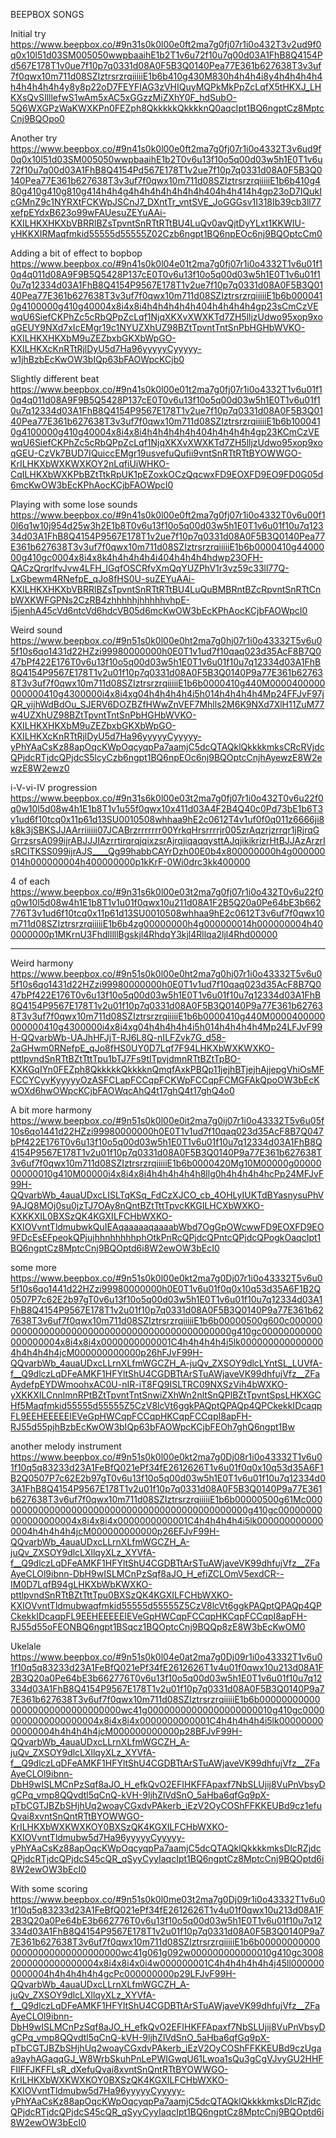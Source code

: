 BEEPBOX SONGS

Initial try
https://www.beepbox.co/#9n31s0k0l00e0ft2ma7g0fj07r1i0o432T3v2ud9f0q0x10l51d03SM005050wwpbaaihE1b2T1v6u72f10u7q00d03A1FhB8Q4154Pd567E178T1v0ue7f10p7q0331d08A0F5B3Q0140Pea77E361b627638T3v3uf7f0qwx10m711d08SZIztrsrzrqiiiiiE1b6b410g430M830h4h4h4i8y4h4h4h4h4h4h4h4h4h4y8y8p22oD7FEYFIAG3zVHIQuyMQPkMkPpZcLqfX5tHKXJ_LHKXsQvSIlllefwS1wAm5xAC5xGGzzMiZXhY0F_hdSubO-5Q6WXGPzWaKWXKPn0FEZph8QkkkkkQkkkknQ0aqcIpt1BQ6ngptCz8MptcCnj9BQOpo0

Another try
https://www.beepbox.co/#9n41s0k0l00e0ft2ma7g0fj07r1i0o4332T3v6ud9f0q0x10l51d03SM005050wwpbaaihE1b2T0v6u13f10o5q00d03w5h1E0T1v6u72f10u7q00d03A1FhB8Q4154Pd567E178T1v2ue7f10p7q0331d08A0F5B3Q0140Pea77E361b627638T3v3uf7f0qwx10m711d08SZIztrsrzrqiiiiiE1b6b410g480g410g410g810g414h4h4g4h4h4h4h4h4h4h404h4h414h4gp23oD7IQukIcGMnZ9c1NYRXtFCKWpJSCnJ7_DXntTr_vntSVE_JoGGGsv1I318Ib39cb3ll77xefpEYdxB623o99wFAUesuZEYuAAi-KXILHKXHKXbVBRRlBZsTpvntSnRTtRTtBU4LuQv0avQjtDyYLxt1KKWIU-yHKKXIRMaqfmkid55555d55555Z02Czb6ngpt1BQ6npEOc6nj9BQOptcCm0

Adding a bit of effect to bopbop
https://www.beepbox.co/#9n41s0k0l04e01t2ma7g0fj07r1i0o4332T1v6u01f10q4q011d08A9F9B5Q5428P137cE0T0v6u13f10o5q00d03w5h1E0T1v6u01f10u7q12334d03A1FhB8Q4154P9567E178T1v2ue7f10p7q0331d08A0F5B3Q0140Pea77E361b627638T3v3uf7f0qwx10m711d08SZIztrsrzrqiiiiiE1b6b0000410g4100000g410g40004x8i4x8i4h4h4h4h4h404h4h4h4h4gp23sCmCzVEwqU6SiefCKPhZc5cRbQPpZcLqf1NjqXKXvXWXKTd7ZH5lljzUdwo95xop9xoqGEUY9NXd7xIcEMgr19c1NYUZXhUZ98BZtTpvntTntSnPbHGHbWVKO-KXILHKXHKXbM9uZEZbxbGKXbWpGO-KXILHKXcKnRTtRjlDyU5d7Ha96yyyyyCyyyyy-w1jhBzbEcKwOW3bIQp63bFAOWpcKCjb0


Slightly different beat
https://www.beepbox.co/#9n41s0k0l00e01t2ma7g0fj07r1i0o4332T1v6u01f10q4q011d08A9F9B5Q5428P137cE0T0v6u13f10o5q00d03w5h1E0T1v6u01f10u7q12334d03A1FhB8Q4154P9567E178T1v2ue7f10p7q0331d08A0F5B3Q0140Pea77E361b627638T3v3uf7f0qwx10m711d08SZIztrsrzrqiiiiiE1b6b1000410g4100000g410g40004x8i4x8i4h4h4h4h4h404h4h4h4h4gp23KCmCzVEwqU6SiefCKPhZc5cRbQPpZcLqf1NjqXKXvXWXKTd7ZH5lljzUdwo95xop9xoqGEU-CzVk7BUD7IQuiccEMgr19usvefuQufii9vntSnRTtRTtBYOWWGO-KrILHKXbWXKWXKOY2nLqfiUiWHKO-CqILHKXbWXKPbBZtTtkRpUK1pEZoxkOCzQqcwxFD9EOXFD9EO9FD0G05d6mcKwOW3bEcKPhAocKCjbFAOWpcI0



Playing with some lose sounds
https://www.beepbox.co/#9n41s0k0l00e0ft2ma7g0fj07r1i0o4332T0v6u00f10l6q1w10j954d25w3h2E1b8T0v6u13f10o5q00d03w5h1E0T1v6u01f10u7q12334d03A1FhB8Q4154P9567E178T1v2ue7f10p7q0331d08A0F5B3Q0140Pea77E361b627638T3v3uf7f0qwx10m711d08SZIztrsrzrqiiiiiE1b6b0000410g4400000g410gc0004x8i4x8k4h4h4h4h4i404h4h4h4hdwp23OFH-QACzQrqrlfvJvw4LFH_lGqfOSCRfvXmQqYUZPhV1r3vz59c33ll77Q-LxGbewm4RNefpE_qJo8fHS0U-suZEYuAAi-KXILHKXHKXbVBRRlBZsTpvntSnRTtRTtBU4LuQuBMBRntBZcRpvntSnRTtCnbWXKWFGPNs2CzRB4zhhhhhjhhhhhvhpE-i5jenhA45cVd6ntcVd6hdcVB05d6mcKwOW3bEcKPhAocKCjbFAOWpcI0


Weird sound
https://www.beepbox.co/#9n51s0k0l00e0ht2ma7g0hj07r1i0o43332T5v6u05f10s6qo1431d22HZzi99980000000h0E0T1v1ud7f10qaq023d35AcF8B7Q047bPf422E176T0v6u13f10o5q00d03w5h1E0T1v6u01f10u7q12334d03A1FhB8Q4154P9567E178T1v2u01f10p7q0331d08A0F5B3Q0140P9a77E361b627638T3v3uf7f0qwx10m711d08SZIztrsrzrqiiiiiE1b6b0000410g440M0000400000000000410g4300000i4x8i4xg04h4h4h4h4i5h014h4h4h4h4Mp24FFJvF97jQR_yijhWdBdOu_SJERV6DOZBZfHWwZnVEF7Mhlls2M6K9NXd7XlH11ZuM77w4UZXhUZ98BZtTpvntTntSnPbHGHbWVKO-KXILHKXHKXbM9uZEZbxbGKXbWpGO-KXILHKXcKnRTtRjlDyU5d7Ha96yyyyyCyyyyy-yPhYAaCsKz88apOqcKWpOqcyqpPa7aamjC5dcQTAQklQkkkkmksCRcRVjdcQPjdcRTjdcQPjdcS5lcyCzb6ngpt1BQ6npEOc6nj9BQOptcCnjhAyewzE8W2ewzE8W2ewz0


i-V-vi-IV progression
https://www.beepbox.co/#9n31s6k0l00e03t2ma7g0fj07r1i0o432T0v6u22f0q0w10l5d08w4h1E1b8T1v1u55f0qwx10x411d03A4F2B4Q40c0Pd73bE1b6T3v1ud6f10tcq0x11p61d13SU0010508whhaa9hE2c0612T4v1uf0f0q011z6666ji8k8k3jSBKSJJAArriiiiii07JCABrzrrrrrrr00YrkqHrsrrrrjr005zrAqzrjzrrqr1jRjrqGGrrzsrsA099ijrABJJJIAzrrtirqrqjqixzsrAjrqjiqaqqysttAJqjikikrizrHtBJJAzArzrIsRCITKSS099ijrAJS____Qg99habbCAYrDzh00E0b4x800000000h4g000000014h000000004h400000000p1kKrF-0Wi0drc3kk400000

4 of each
https://www.beepbox.co/#9n31s6k0l00e03t2ma7g0fj07r1i0o432T0v6u22f0q0w10l5d08w4h1E1b8T1v1u01f0qwx10u211d08A1F2B5Q20a0Pe64bE3b662776T3v1ud6f10tcq0x11p61d13SU0010508whhaa9hE2c0612T3v6uf7f0qwx10m711d08SZIztrsrzrqiiiiiE1b6b4zg00000000h4g000000014h000000004h400000000p1MKrnU3FhdlllllBgskjl4RhdqY3kjl4Rllqa2ljl4Rhd00000

----

Weird harmony
https://www.beepbox.co/#9n51s0k0l00e0ht2ma7g0hj07r1i0o43332T5v6u05f10s6qo1431d22HZzi99980000000h0E0T1v1ud7f10qaq023d35AcF8B7Q047bPf422E176T0v6u13f10o5q00d03w5h1E0T1v6u01f10u7q12334d03A1FhB8Q4154P9567E178T1v2u01f10p7q0331d08A0F5B3Q0140P9a77E361b627638T3v3uf7f0qwx10m711d08SZIztrsrzrqiiiiiE1b6b0000410g440M0000400000000000410g4300000i4x8i4xg04h4h4h4h4i5h014h4h4h4h4Mp24LFJvF99H-QQvarbWb-UAJhHFJjT-RJ6L8Q-nILFZvk7G_d58-2aGHwm0RNefpE_qJo8fHS0UY0D7Lqf7F94LHKXbWXKWXKO-pttlpvndSnRTtBZtTttTpu1bTJ7Fs9tlTpvjdmnRTtBZtTpBO-KXKGqIYn0FEZph8QkkkkkQkkkknQmqfAxkPBQp11jejhBTjejhAjjepgVhiOsMFFCCYCyyKyyyyyOzASFCLapFCCqpFCKWpFCCqpFCMGFAkQpoOW3bEcKwOXd6hwOWpcKCjbFAOWqcAhQ4t17ghQ4t17ghQ4o0


A bit more harmony
https://www.beepbox.co/#9n51s0k0l00e0it2ma7g0ij07r1i0o43332T5v6u05f10s6qo1441d22HZzi99980000000h0E0T1v1ud7f10qaq023d35AcF8B7Q047bPf422E176T0v6u13f10o5q00d03w5h1E0T1v6u01f10u7q12334d03A1FhB8Q4154P9567E178T1v2u01f10p7q0331d08A0F5B3Q0140P9a77E361b627638T3v6uf7f0qwx10m711d08SZIztrsrzrqiiiiiE1b6b0000420Mg10M00000g0000000000010g410M00000i4x8i4x8i4h4h4h4h4h8llg0h4h4h4h4hcPp24MFJvF99H-QQvarbWb_4auaUDxcLISLTqKSq_FdCzXJCO_cb_4OHLyIUKTdBYasnysuPhV9AJQ8MOj0su0jzTJ7OAy8nQntBZtTttTpvcKKGILHCXbWXKO-KXKKXIL0BXSzQK4KGXILFCHbWXKO-KXIOVvntTldmubwkQuIEAqaaaaaqaaaabWbd7OgGpOWcwwFD9EOXFD9EO9FDcEsEFpeokQPjujhhnhhhhhphOtkPnRcQPjdcQPntcQPjdcQPogkOaqcIpt1BQ6ngptCz8MptcCnj9BQOptd6i8W2ewOW3bEcI0


some more
https://www.beepbox.co/#9n51s0k0l00e0kt2ma7g0Dj07r1i0o43332T5v6u05f10s6qo1441d22HZzi99980000000h0E0T1v6u01f0q0x10q53d35A6F1B2Q0507P7c62E2b97gT0v6u13f10o5q00d03w5h1E0T1v6u01f10u7q12334d03A1FhB8Q4154P9567E178T1v2u01f10p7q0331d08A0F5B3Q0140P9a77E361b627638T3v6uf7f0qwx10m711d08SZIztrsrzrqiiiiiE1b6b00000500g600c0000000000000000000000000000000000000000000000g410gc00000000000000000004x8i4x8i4x0000000000001C4h4h4h4h4i5lk0000000000000004h4h4h4h4jcM000000000000p26hFJvF99H-QQvarbWb_4auaUDxcLLrnXLfmWGCZH_A-juQv_ZXSOY9dlcLYntSL_LUVfA-f__Q9dlczLqDFeAMKF1HFYltShU4CGDBTtArSTuAWjaveVK99dhfujVfz__ZFaAydefpEYDWmoohxAC0U-nIR-iT8FQ9ISLTRC09NXSzVih4bWXKO-yXKKXILCnnlmnRPtBZtTpvntTntSnwiZXhWn2nltSnQPlBZtTpvntSpsLHKXGCHf5Maqfmkid55555d55555Z5CzV8lcVt6ggkPAQptQPAQp4QPCkekkIDcaqpFL9EEHEEEEEIEVeGpHWCqpFCCqpHKCqpFCCqpI8apFH-RJ55d55pjhBzbEcKwOW3bIQp63bFAOWpcKCjbFEOh7ghQ6ngpt1Bw


another melody instrument
https://www.beepbox.co/#9n51s0k0l00e0kt2ma7g0Dj08r1i0o43332T1v6u01f10q5q83233d23A1FeBfQ021ePf34fE2612626T1v6u01f0q0x10q53d35A6F1B2Q0507P7c62E2b97gT0v6u13f10o5q00d03w5h1E0T1v6u01f10u7q12334d03A1FhB8Q4154P9567E178T1v2u01f10p7q0331d08A0F5B3Q0140P9a77E361b627638T3v6uf7f0qwx10m711d08SZIztrsrzrqiiiiiE1b6b00000500g61Mc0000000000000000000000000000000000000000000000g410gc00000000000000000004x8i4x8i4x0000000000001C4h4h4h4h4i5lk0000000000000004h4h4h4h4jcM000000000000p26EFJvF99H-QQvarbWb_4auaUDxcLLrnXLfmWGCZH_A-juQv_ZXSOY9dlcLXllqyXLz_XYVfA-f__Q9dlczLqDFeAMKF1HFYltShU4CGDBTtArSTuAWjaveVK99dhfujVfz__ZFaAyeCLOl9ibnn-DbH9wISLMCnPzSqf8aJO_H_efiZCLOmV5exdCR--IM0D7LqfB94gLHKXbWbKWXKO-pttlpvndSnRTtBZtTttTpu0BXSzQK4KGXILFCHbWXKO-KXIOVvntTldmubwaqfmkid55555d55555Z5CzV8lcVt6ggkPAQptQPAQp4QPCkekkIDcaqpFL9EEHEEEEEIEVeGpHWCqpFCCqpHKCqpFCCqpI8apFH-RJ55d55oFEONBQ6ngpt1BSqcz1BQOptcCnj9BQQp8zE8W3bEcKwOM0


Ukelale
https://www.beepbox.co/#9n51s0k0l04e0at2ma7g0Dj09r1i0o43332T1v6u01f10q5q83233d23A1FeBfQ021ePf34fE2612626T1v4u01f0qwx10u213d08A1F2B3Q20a0Pe64bE3b662776T0v6u13f10o5q00d03w5h1E0T1v6u01f10u7q12334d03A1FhB8Q4154P9567E178T1v2u01f10p7q0331d08A0F5B3Q0140P9a77E361b627638T3v6uf7f0qwx10m711d08SZIztrsrzrqiiiiiE1b6b0000000000000000000000000000000wc41g00000000000000000000010g410gc00000000000000000004x8i4x8i4x0000000000001C4h4h4h4h4i5lk0000000000000004h4h4h4h4jcM000000000000p28BFJvF99H-QQvarbWb_4auaUDxcLLrnXLfmWGCZH_A-juQv_ZXSOY9dlcLXllqyXLz_XYVfA-f__Q9dlczLqDFeAMKF1HFYltShU4CGDBTtArSTuAWjaveVK99dhfujVfz__ZFaAyeCLOl9ibnn-DbH9wISLMCnPzSqf8aJO_H_efkQvO2EFIHKFFApaxf7NbSLUjij8VuPnVbsyDgCPq_vmp8QQvdtl5qCnQ-kVH-9ljhZlVdSnO_5aHba6qfGq9pX-pTbCGTJBZbSHjhUq2woayCGxdvPAkerb_iEzV2OyCOShFFKKEUBd9cz1efuQvai8xvntSnQntRTtBYOWWGO-KrILHKXbWXKWXKOY0BXSzQK4KGXILFCHbWXKO-KXIOVvntTldmubw5d7Ha96yyyyyCyyyyy-yPhYAaCsKz88apOqcKWpOqcyqpPa7aamjC5dcQTAQklQkkkkmksDlcRZjdcQPjdcRTjdcQPjdcS45cQR_qSyyCyyIaqcIpt1BQ6ngptCz8MptcCnj9BQOptd6i8W2ewOW3bEcI0



With some scoring 
https://www.beepbox.co/#9n51s0k0l0me03t2ma7g0Dj09r1i0o43332T1v6u01f10q5q83233d23A1FeBfQ021ePf34fE2612626T1v4u01f0qwx10u213d08A1F2B3Q20a0Pe64bE3b662776T0v6u13f10o5q00d03w5h1E0T1v6u01f10u7q12334d03A1FhB8Q4154P9567E178T1v2u01f10p7q0331d08A0F5B3Q0140P9a77E361b627638T3v6uf7f0qwx10m711d08SZIztrsrzrqiiiiiE1b6b0000000000000000000000000000000wc41g061g092w000000000000010g410gc30082000000000000004x8i4x8i4x0i4w000000001C4h4h4h4h4h4j45ll0000000000004h4h4h4h4h4gcPc000000000p29LFJvF99H-QQvarbWb_4auaUDxcLLrnXLfmWGCZH_A-juQv_ZXSOY9dlcLXllqyXLz_XYVfA-f__Q9dlczLqDFeAMKF1HFYltShU4CGDBTtArSTuAWjaveVK99dhfujVfz__ZFaAyeCLOl9ibnn-DbH9wISLMCnPzSqf8aJO_H_efkQvO2EFIHKFFApaxf7NbSLUjij8VuPnVbsyDgCPq_vmp8QQvdtl5qCnQ-kVH-9ljhZlVdSnO_5aHba6qfGq9pX-pTbCGTJBZbSHjhUq2woayCGxdvPAkerb_iEzV2OyCOShFFKKEUBd9czUgaa9ayhAGaqqGJ_W8WrbSkuhPnLePWIGwqU61Lwoa1sQu3gCgVJvyGU2HHFFIIFFJKFFLsR_dXefuQvai8xvntSnQntRTtBYOWWGO-KrILHKXbWXKWXKOY0BXSzQK4KGXILFCHbWXKO-KXIOVvntTldmubw5d7Ha96yyyyyCyyyyy-yPhYAaCsKz88apOqcKWpOqcyqpPa7aamjC5dcQTAQklQkkkkmksDlcRZjdcQPjdcRTjdcQPjdcS45cQR_qSyyCyyIaqcIpt1BQ6ngptCz8MptcCnj9BQOptd6i8W2ewOW3bEcI0